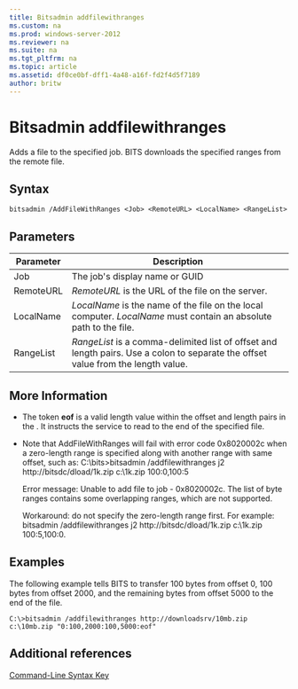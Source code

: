```yaml
---
title: Bitsadmin addfilewithranges
ms.custom: na
ms.prod: windows-server-2012
ms.reviewer: na
ms.suite: na
ms.tgt_pltfrm: na
ms.topic: article
ms.assetid: df0ce0bf-dff1-4a48-a16f-fd2f4d5f7189
author: britw
---
```

# Bitsadmin addfilewithranges
Adds a file to the specified job. BITS downloads the specified ranges from the remote file.  
  
## Syntax  
  
```  
bitsadmin /AddFileWithRanges <Job> <RemoteURL> <LocalName> <RangeList>  
```  
  
## Parameters  
  
|Parameter|Description|  
|-------------|---------------|  
|Job|The job's display name or GUID|  
|RemoteURL|*RemoteURL* is the URL of the file on the server.|  
|LocalName|*LocalName* is the name of the file on the local computer. *LocalName* must contain an absolute path to the file.|  
|RangeList|*RangeList* is a comma\-delimited list of offset and length pairs. Use a colon to separate the offset value from the length value.|  
  
## More Information  
  
-   The token **eof** is a valid length value within the offset and length pairs in the *<RangeList>*. It instructs the service to read to the end of the specified file.  
  
-   Note that AddFileWithRanges will fail with error code 0x8020002c when a zero\-length range is specified along with another range with same offset, such as: C:\\bits>bitsadmin \/addfilewithranges j2 http:\/\/bitsdc\/dload\/1k.zip c:\\1k.zip 100:0,100:5  
  
    Error message: Unable to add file to job \- 0x8020002c. The list of byte ranges contains some overlapping ranges, which are not supported.  
  
    Workaround: do not specify the zero\-length range first. For example: bitsadmin \/addfilewithranges j2 http:\/\/bitsdc\/dload\/1k.zip c:\\1k.zip 100:5,100:0.  
  
## <a name="BKMK_examples"></a>Examples  
The following example tells BITS to transfer 100 bytes from offset 0, 100 bytes from offset 2000, and the remaining bytes from offset 5000 to the end of the file.  
  
```  
C:\>bitsadmin /addfilewithranges http://downloadsrv/10mb.zip c:\10mb.zip "0:100,2000:100,5000:eof"  
```  
  
## Additional references  
[Command-Line Syntax Key](../Topic/Command-Line-Syntax-Key.md)  
  
